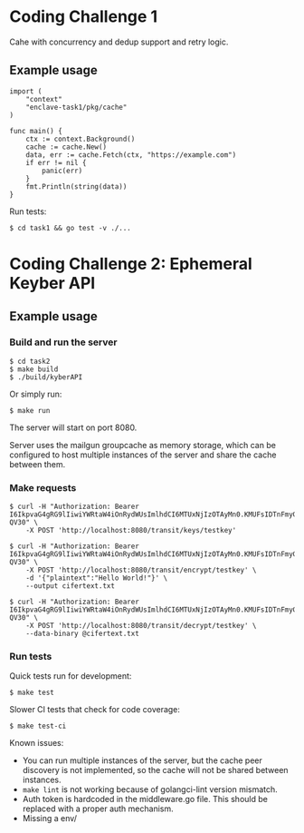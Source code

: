 # Coding Challenge 1

Cahe with concurrency and dedup support and retry logic.

## Example usage
```
import (
    "context"
    "enclave-task1/pkg/cache"
)

func main() {
    ctx := context.Background()
    cache := cache.New()
    data, err := cache.Fetch(ctx, "https://example.com")
    if err != nil {
        panic(err)
    }
    fmt.Println(string(data))
}

```

Run tests:
```
$ cd task1 && go test -v ./...
```


# Coding Challenge 2: Ephemeral Keyber API

## Example usage

### Build and run the server
```
$ cd task2
$ make build
$ ./build/kyberAPI
```

Or simply run:
```
$ make run
```

The server will start on port 8080.

Server uses the mailgun groupcache as memory storage, which can be configured to host multiple instances of the server and share the cache between them.

### Make requests
```
$ curl -H "Authorization: Bearer I6IkpvaG4gRG9lIiwiYWRtaW4iOnRydWUsImlhdCI6MTUxNjIzOTAyMn0.KMUFsIDTnFmyG3nMiGM6H9FNFUROf3wh7SmqJp-QV30" \
    -X POST 'http://localhost:8080/transit/keys/testkey'

$ curl -H "Authorization: Bearer I6IkpvaG4gRG9lIiwiYWRtaW4iOnRydWUsImlhdCI6MTUxNjIzOTAyMn0.KMUFsIDTnFmyG3nMiGM6H9FNFUROf3wh7SmqJp-QV30" \
    -X POST 'http://localhost:8080/transit/encrypt/testkey' \
    -d '{"plaintext":"Hello World!"}' \
    --output cifertext.txt

$ curl -H "Authorization: Bearer I6IkpvaG4gRG9lIiwiYWRtaW4iOnRydWUsImlhdCI6MTUxNjIzOTAyMn0.KMUFsIDTnFmyG3nMiGM6H9FNFUROf3wh7SmqJp-QV30" \
    -X POST 'http://localhost:8080/transit/decrypt/testkey' \
    --data-binary @cifertext.txt
```

### Run tests

Quick tests run for development:
```
$ make test
```

Slower CI tests that check for code coverage:
```
$ make test-ci
```

Known issues:
- You can run multiple instances of the server, but the cache peer discovery is not implemented, so the cache will not be shared between instances.
- `make lint` is not working because of golangci-lint version mismatch.
- Auth token is hardcoded in the middleware.go file. This should be replaced with a proper auth mechanism. 
- Missing a env/
